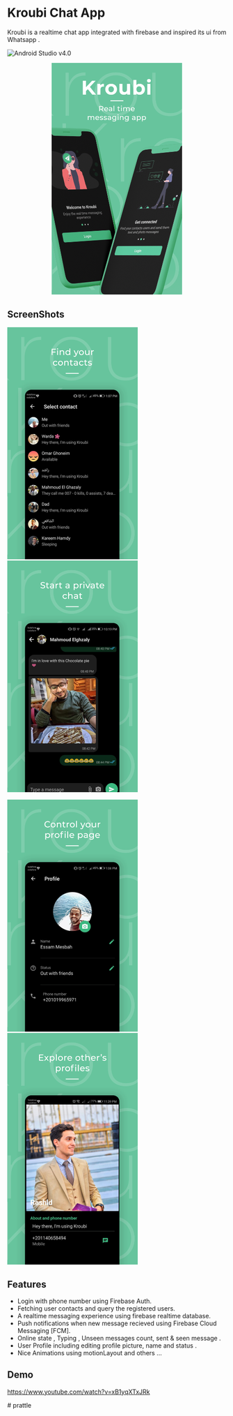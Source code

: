 # Kroubi Chat App 
Kroubi is a realtime chat app integrated with firebase and inspired its ui from Whatsapp . 

![Android Studio v4.0](https://img.shields.io/badge/Android%20Studio-v4.1.1-green)

<p align="center">
<img src="screenshots/intro.png" width=300>
</p>

## ScreenShots 
<img src="screenshots/contacts.png" width=300> <img src="screenshots/chat.png" width=300>

<img src="screenshots/profile.png" width=300> <img src="screenshots/other.png" width=300>

## Features
* Login with phone number using Firebase Auth.
* Fetching user contacts and query the registered users.
* A realtime messaging experience using firebase realtime database.
* Push notifications when new message recieved using Firebase Cloud Messaging [FCM].
* Online state , Typing , Unseen messages count, sent & seen message .
* User Profile including editing profile picture, name and status .
* Nice Animations using motionLayout and others ...  

## Demo 
https://www.youtube.com/watch?v=xB1yqXTxJRk


#   p r a t t l e 
 
 